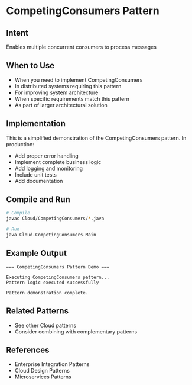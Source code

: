 # CompetingConsumers Pattern

## Intent
Enables multiple concurrent consumers to process messages

## When to Use
- When you need to implement CompetingConsumers
- In distributed systems requiring this pattern
- For improving system architecture
- When specific requirements match this pattern
- As part of larger architectural solution

## Implementation
This is a simplified demonstration of the CompetingConsumers pattern. In production:
- Add proper error handling
- Implement complete business logic
- Add logging and monitoring
- Include unit tests
- Add documentation

## Compile and Run
```bash
# Compile
javac Cloud/CompetingConsumers/*.java

# Run
java Cloud.CompetingConsumers.Main
```

## Example Output
```
=== CompetingConsumers Pattern Demo ===

Executing CompetingConsumers pattern...
Pattern logic executed successfully

Pattern demonstration complete.
```

## Related Patterns
- See other Cloud patterns
- Consider combining with complementary patterns

## References
- Enterprise Integration Patterns
- Cloud Design Patterns
- Microservices Patterns
